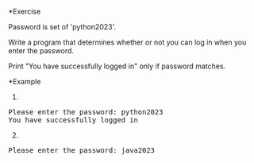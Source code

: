 *Exercise

Password is set of 'python2023'.

Write a program that determines whether or not you can log in when you enter the password.

Print "You have successfully logged in" only if password matches.

*Example

1)
<pre>
Please enter the password: python2023
You have successfully logged in
</pre>
2)
<pre>
Please enter the password: java2023
</pre>